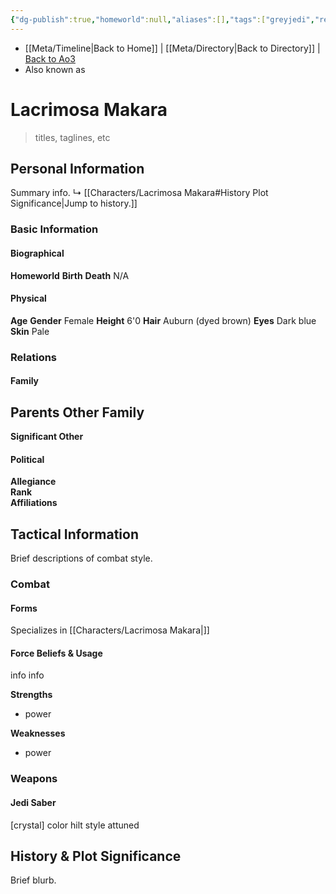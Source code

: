 ```yaml
---
{"dg-publish":true,"homeworld":null,"aliases":[],"tags":["greyjedi","resistance","jediknight","i ii iii iv v vi vii","forcesensitive","unfinished","character"],"permalink":"/characters/lacrimosa-makara/","dgPassFrontmatter":true}
---
```


- [[Meta/Timeline\|Back to Home]] | [[Meta/Directory\|Back to Directory]] | [Back to Ao3](https://archiveofourown.org/works/19334440/chapters/45992584)
- Also known as 

# Lacrimosa Makara
>titles, taglines, etc

## Personal Information
Summary info.
↳ [[Characters/Lacrimosa Makara#History Plot Significance\|Jump to history.]]

### Basic Information

#### Biographical
**Homeworld** 
**Birth** 
**Death** N/A

#### Physical
**Age** 
**Gender** Female
**Height** 6'0
**Hair** Auburn (dyed brown)
**Eyes** Dark blue
**Skin** Pale

### Relations

#### Family
**Parents** 
**Other Family**
- 

**Significant Other** 

#### Political
**Allegiance**  
**Rank**  
**Affiliations**  

## Tactical Information
Brief descriptions of combat style.

### Combat

#### Forms
Specializes in [[Characters/Lacrimosa Makara\|]] 

#### Force Beliefs & Usage
info info 

**Strengths**
- power

**Weaknesses**
- power

### Weapons

#### Jedi Saber
[crystal] color hilt style attuned

## History & Plot Significance
Brief blurb.